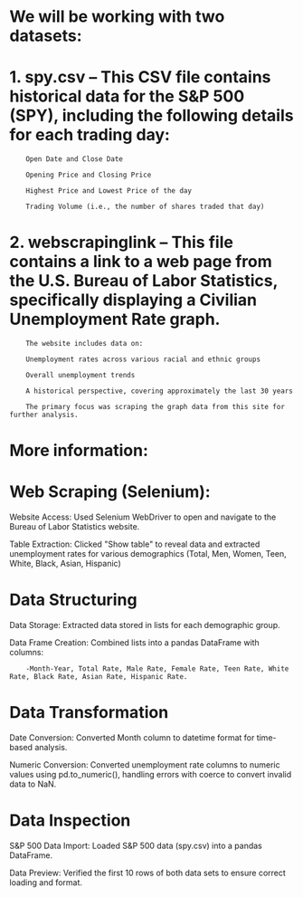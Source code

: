 # We will be working with two datasets: 
# 1. spy.csv – This CSV file contains historical data for the S&P 500 (SPY), including the following details for each trading day:
        Open Date and Close Date

        Opening Price and Closing Price

        Highest Price and Lowest Price of the day

        Trading Volume (i.e., the number of shares traded that day)


# 2. webscrapinglink – This file contains a link to a web page from the U.S. Bureau of Labor Statistics, specifically displaying a Civilian Unemployment Rate graph.
        The website includes data on:

        Unemployment rates across various racial and ethnic groups

        Overall unemployment trends

        A historical perspective, covering approximately the last 30 years

        The primary focus was scraping the graph data from this site for further analysis.



# More information:

# Web Scraping (Selenium):
Website Access: Used Selenium WebDriver to open and navigate to the Bureau of Labor Statistics website.​

Table Extraction: Clicked "Show table" to reveal data and extracted unemployment rates for various demographics (Total, Men, Women, Teen, White, Black, Asian, Hispanic)

# Data Structuring

Data Storage: Extracted data stored in lists for each demographic group.​

Data Frame Creation: Combined lists into a pandas DataFrame with columns:​

		-Month-Year, Total Rate, Male Rate, Female Rate, Teen Rate, White Rate, Black Rate, Asian Rate, Hispanic Rate.

# Data Transformation
Date Conversion: Converted Month column to datetime format for time-based analysis.​

Numeric Conversion: Converted unemployment rate columns to numeric values using pd.to_numeric(), handling errors with coerce to convert invalid data to NaN.

# Data Inspection

S&P 500 Data Import: Loaded S&P 500 data (spy.csv) into a pandas DataFrame.​

Data Preview: Verified the first 10 rows of both data sets to ensure correct loading and format.